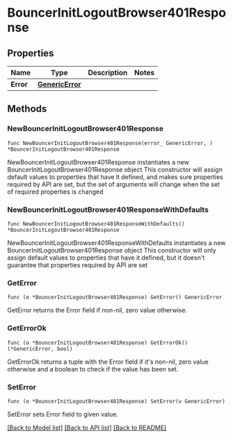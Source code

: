 # BouncerInitLogoutBrowser401Response

## Properties

Name | Type | Description | Notes
------------ | ------------- | ------------- | -------------
**Error** | [**GenericError**](GenericError.md) |  | 

## Methods

### NewBouncerInitLogoutBrowser401Response

`func NewBouncerInitLogoutBrowser401Response(error_ GenericError, ) *BouncerInitLogoutBrowser401Response`

NewBouncerInitLogoutBrowser401Response instantiates a new BouncerInitLogoutBrowser401Response object
This constructor will assign default values to properties that have it defined,
and makes sure properties required by API are set, but the set of arguments
will change when the set of required properties is changed

### NewBouncerInitLogoutBrowser401ResponseWithDefaults

`func NewBouncerInitLogoutBrowser401ResponseWithDefaults() *BouncerInitLogoutBrowser401Response`

NewBouncerInitLogoutBrowser401ResponseWithDefaults instantiates a new BouncerInitLogoutBrowser401Response object
This constructor will only assign default values to properties that have it defined,
but it doesn't guarantee that properties required by API are set

### GetError

`func (o *BouncerInitLogoutBrowser401Response) GetError() GenericError`

GetError returns the Error field if non-nil, zero value otherwise.

### GetErrorOk

`func (o *BouncerInitLogoutBrowser401Response) GetErrorOk() (*GenericError, bool)`

GetErrorOk returns a tuple with the Error field if it's non-nil, zero value otherwise
and a boolean to check if the value has been set.

### SetError

`func (o *BouncerInitLogoutBrowser401Response) SetError(v GenericError)`

SetError sets Error field to given value.



[[Back to Model list]](../README.md#documentation-for-models) [[Back to API list]](../README.md#documentation-for-api-endpoints) [[Back to README]](../README.md)


